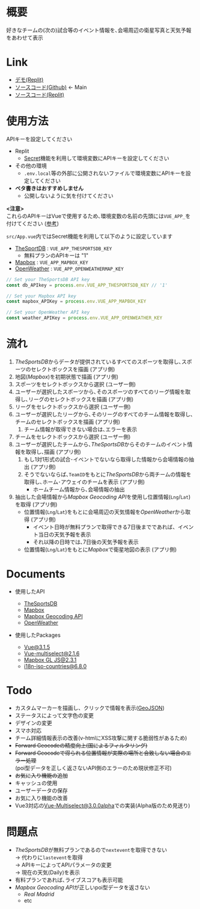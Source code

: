 # 概要
好きなチームの(次の)試合等のイベント情報を､会場周辺の衛星写真と天気予報をあわせて表示

# Link
- [デモ(Replit)](https://webappfinal.cgjf0086.repl.co/)
- [ソースコード(Github)](https://github.com/cgjf0086/WebAppFinal) <- Main
- [ソースコード(Replit)](https://replit.com/@cgjf0086/WebAppFinal)

# 使用方法
APIキーを設定してください  

- Replit
  - [Secret](https://docs.replit.com/tutorials/08-storing-secrets-and-history)機能を利用して環境変数にAPIキーを設定してください
- その他の環境
  - `.env.local`等の外部に公開されないファイルで環境変数にAPIキーを設定してください
- **ベタ書きはおすすめしません**
  - 公開しないように気を付けてください

**<注意>**  
これらのAPIキーはVueで使用するため､環境変数の名前の先頭には`VUE_APP_`を付けてください ([参考](https://cli.vuejs.org/guide/mode-and-env.html#environment-variables))

`src/App.vue`内ではSecret機能を利用して以下のように設定しています

- [TheSportDB](https://www.thesportsdb.com/api.php) : `VUE_APP_THESPORTSDB_KEY`
  - 無料プランのAPIキーは "1"
- [Mapbox](https://docs.mapbox.com/help/glossary/access-token/) : `VUE_APP_MAPBOX_KEY`
- [OpenWeather](https://openweathermap.org/appid) : `VUE_APP_OPENWEATHERMAP_KEY`

```javascript
// Set your TheSportsDB API key
const db_APIkey = process.env.VUE_APP_THESPORTSDB_KEY // '1'

// Set your Mapbox API key
const mapbox_APIKey = process.env.VUE_APP_MAPBOX_KEY

// Set your OpenWeather API key
const weather_APIKey = process.env.VUE_APP_OPENWEATHER_KEY
```

# 流れ
1. *TheSportsDB*からデータが提供されているすべてのスポーツを取得し､スポーツのセレクトボックスを描画 (アプリ側)
2. 地図(*Mapbox*)を初期状態で描画 (アプリ側)
3. スポーツをセレクトボックスから選択 (ユーザー側)
4. ユーザーが選択したスポーツから､そのスポーツのすべてのリーグ情報を取得し､リーグのセレクトボックスを描画 (アプリ側)
5. リーグをセレクトボックスから選択 (ユーザー側)
6. ユーザーが選択したリーグから､そのリーグのすべてのチーム情報を取得し､チームのセレクトボックスを描画 (アプリ側)  
    1. チーム情報が取得できない場合は､エラーを表示
7. チームをセレクトボックスから選択 (ユーザー側)
8. ユーザーが選択したチームから､*TheSportsDB*からそのチームのイベント情報を取得し､描画 (アプリ側)
    1. もし1対1形式の試合･イベントでないなら取得した情報から会場情報の抽出  (アプリ側)
    2. そうでないならば､`TeamID`をもとに*TheSportsDB*から両チームの情報を取得し､ホーム･アウェイのチームを表示  (アプリ側)
        - ホームチーム情報から､会場情報の抽出
9. 抽出した会場情報から*Mapbox Geocoding API*を使用し位置情報(`Lng`/`Lat`)を取得  (アプリ側)
    - 位置情報(`Lng`/`Lat`)をもとに会場周辺の天気情報を*OpenWeather*から取得  (アプリ側)
        - イベント日時が無料プランで取得できる7日後までであれば、イベント当日の天気予報を表示
        - それ以降の日時では､7日後の天気予報を表示
    - 位置情報(`Lng`/`Lat`)をもとに*Mapbox*で衛星地図の表示  (アプリ側)

# Documents
- 使用したAPI
  - [TheSportsDB](https://www.thesportsdb.com/api.php)
  - [Mapbox](https://docs.mapbox.com/)
  - [Mapbox Geocoding API](https://docs.mapbox.com/api/search/geocoding/)
  - [OpenWeather](https://openweathermap.org/api)

- 使用したPackages
  - [Vue@3.1.5](https://v3.vuejs.org/guide/introduction.html)
  - [Vue-multiselect@2.1.6](https://vue-multiselect.js.org/)
  - [Mapbox GL JS@2.3.1](https://docs.mapbox.com/mapbox-gl-js/api/)
  - [i18n-iso-countries@6.8.0](https://github.com/michaelwittig/node-i18n-iso-countries)

# Todo
- カスタムマーカーを描画し、クリックで情報を表示([GeoJSON](https://docs.mapbox.com/help/glossary/geojson/))
- ステータスによって文字色の変更
- デザインの変更
- スマホ対応
- チーム詳細情報表示の改善(v-htmlにXSS攻撃に関する脆弱性があるため)
- ~~Forward Geocodeの精度向上(国によるフィルタリング)~~
- ~~Forward Geocodeで得られる位置情報が実際の場所と合致しない場合のエラー処理~~  
(poi型データを正しく返さないAPI側のエラーのため現状修正不可)
- ~~お気に入り機能の追加~~
- キャッシュの使用
- ユーザーデータの保存
- お気に入り機能の改善
- Vue3対応の[Vue-Multiselect@3.0.0alpha](https://github.com/shentao/vue-multiselect/tree/next)での実装(Alpha版のため見送り)

# 問題点
- *TheSportsDB*が無料プランであるので`nextevent`を取得できない  
  -> 代わりに`lastevent`を取得  
  -> APIキーによってAPIパラメータの変更  
  -> 現在の天気(Daily)を表示
- 有料プランであれば､ライブスコアも表示可能
- *Mapbox Geocoding API*が正しいpoi型データを返さない
  - *Real Madrid*
  - etc

